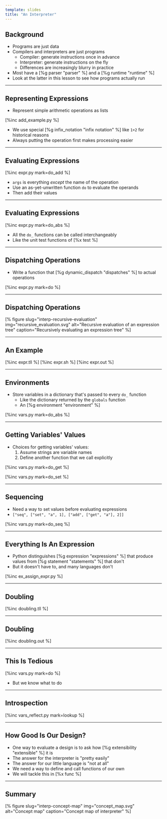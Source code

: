```yaml
---
template: slides
title: "An Interpreter"
---
```


## Background

-   Programs are just data
-   Compilers and interpreters are just programs
    -   Compiler: generate instructions once in advance
    -   Interpreter: generate instructions on the fly
    -   Differences are increasingly blurry in practice
-   Most have a [%g parser "parser" %] and a [%g runtime "runtime" %]
-   Look at the latter in this lesson to see how programs actually run

---

## Representing Expressions

-   Represent simple arithmetic operations as lists

[%inc add_example.py %]

-   We use special [%g infix_notation "infix notation" %] like `1+2` for historical reasons
-   Always putting the operation first makes processing easier

---

## Evaluating Expressions

[%inc expr.py mark=do_add %]

-   `args` is everything _except_ the name of the operation
-   Use an as-yet-unwritten function `do` to evaluate the operands
-   Then add their values

---

## Evaluating Expressions

[%inc expr.py mark=do_abs %]

-   All the `do_` functions can be called interchangeably
-   Like the unit test functions of [%x test %]

---

## Dispatching Operations

-   Write a function that [%g dynamic_dispatch "dispatches" %] to actual operations

[%inc expr.py mark=do %]

---

## Dispatching Operations

[% figure
  slug="interp-recursive-evaluation"
  img="recursive_evaluation.svg"
  alt="Recursive evaluation of an expression tree"
  caption="Recursively evaluating an expression tree"
%]

---

## An Example

[%inc expr.tll %]
[%inc expr.sh %]
[%inc expr.out %]

---

## Environments

-   Store variables in a dictionary that's passed to every `do_` function
    -   Like the dictionary returned by the `globals` function
    -   An [%g environment "environment" %]

[%inc vars.py mark=do_abs %]

---

## Getting Variables' Values

-   Choices for getting variables' values:
    1.  Assume strings are variable names
    2.  Define another function that we call explicitly

[%inc vars.py mark=do_get %]

[%inc vars.py mark=do_set %]

---

## Sequencing

-   Need a way to set values before evaluating expressions
-   `["seq", ["set", "a", 1], ["add", ["get", "a"], 2]]`

[%inc vars.py mark=do_seq %]

---

<!--# class="aside" -->

## Everything Is An Expression

-   Python distinguishes [%g expression "expressions" %] that produce values
    from [%g statement "statements" %] that don't
-   But it doesn't have to, and many languages don't

[%inc ex_assign_expr.py %]

---

## Doubling

[%inc doubling.tll %]

---

## Doubling

[%inc doubling.out %]

---

## This Is Tedious

[%inc vars.py mark=do %]

-   But we know what to do

---

## Introspection

[%inc vars_reflect.py mark=lookup %]

---

<!--# class="aside" -->

## How Good Is Our Design?

-   One way to evaluate a design is to ask how [%g extensibility "extensible" %] it is
-   The answer for the interpreter is "pretty easily"
-   The answer for our little language is "not at all"
-   We need a way to define and call functions of our own
-   We will tackle this in [%x func %]

---

<!--# class="summary" -->

## Summary	       

[% figure
   slug="interp-concept-map"
   img="concept_map.svg"
   alt="Concept map"
   caption="Concept map of interpreter"
%]
